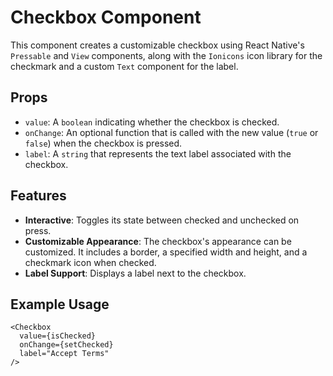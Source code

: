 # Checkbox Component

This component creates a customizable checkbox using React Native's `Pressable` and `View` components, along with the `Ionicons` icon library for the checkmark and a custom `Text` component for the label.

## Props

- `value`: A `boolean` indicating whether the checkbox is checked.
- `onChange`: An optional function that is called with the new value (`true` or `false`) when the checkbox is pressed.
- `label`: A `string` that represents the text label associated with the checkbox.

## Features

- **Interactive**: Toggles its state between checked and unchecked on press.
- **Customizable Appearance**: The checkbox's appearance can be customized. It includes a border, a specified width and height, and a checkmark icon when checked.
- **Label Support**: Displays a label next to the checkbox.

## Example Usage

```tsx
<Checkbox
  value={isChecked}
  onChange={setChecked}
  label="Accept Terms"
/>